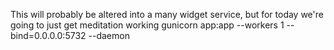 This will probably be altered into a many widget service, but for today we're going to just get meditation working
gunicorn app:app --workers 1 --bind=0.0.0.0:5732 --daemon
